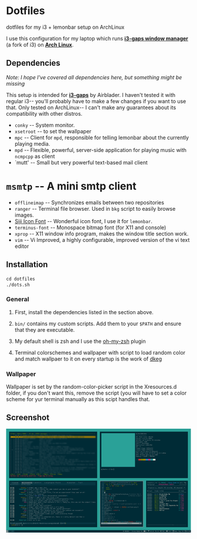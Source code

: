 # Dotfiles

dotfiles for my i3 + lemonbar setup on ArchLinux

I use this configuration for my laptop which runs **[i3-gaps window manager](https://github.com/Airblader/i3)** (a fork of i3) on
**[Arch Linux](https://www.archlinux.org/)**.

## Dependencies

*Note: I hope I've covered all dependencies here, but something might be missing*

This setup is intended for **[i3-gaps](https://github.com/Airblader/i3)** by Airblader. I haven't tested it with regular i3-- you'll probably have to make a few changes if you want to use that. Only tested on ArchLinux-- I can't make any guarantees about its compatibility with other distros.

* `conky` -- System monitor.
* `xsetroot` -- to set the wallpaper
* `mpc` -- Client for `mpd`, responsible for telling lemonbar about the currently playing media.
* `mpd` -- Flexible, powerful, server-side application for playing music with `ncmpcpp` as client
* `mutt' -- Small but very powerful text-based mail client
# `msmtp` -- A mini smtp client  
* `offlineimap` -- Synchronizes emails between two repositories
* `ranger` -- Terminal file browser. Used in `bkg` script to easily browse images.
* [Siji Icon Font](https://github.com/gstk/siji) -- Wonderful icon font, I use it for `lemonbar`.
* `terminus-font` -- Monospace bitmap font (for X11 and console)
* `xprop` -- X11 window info program, makes the window title section work.
* `vim` -- Vi Improved, a highly configurable, improved version of the vi text editor


## Installation

```git clone https://github.com/okubax/dotfiles.git
cd dotfiles
./dots.sh
```	

### General

1. First, install the dependencies listed in the section above.

2. `bin/` contains my custom scripts. Add them to your `$PATH` and ensure that they are executable. 

3. My default shell is zsh and I use the [oh-my-zsh](https://github.com/robbyrussell/oh-my-zsh) plugin

4. Terminal colorschemes and wallpaper with script to load random color and match wallpaer to it on every startup is the work of [dkeg](https://github.com/dkeg/crayolo)


### Wallpaper

Wallpaper is set by the random-color-picker script in the Xresources.d folder, if you don't want this, remove the script (you will have to set a color scheme for yur terminal manually as this scipt handles that.

## Screenshot

![ScreenShot](https://raw.githubusercontent.com/okubax/dotfiles-old/master/screenshot.png)
